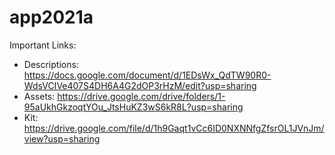 # app2021a

Important Links:
- Descriptions: https://docs.google.com/document/d/1EDsWx_QdTW90R0-WdsVCIVe407S4DH6A4G2dOP3rHzM/edit?usp=sharing
- Assets: https://drive.google.com/drive/folders/1-95aUkhGkzoqtYOu_JtsHuKZ3wS6kR8L?usp=sharing
- Kit: https://drive.google.com/file/d/1h9Gaqt1vCc6ID0NXNNfgZfsrOL1JVnJm/view?usp=sharing
